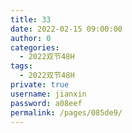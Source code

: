 ```yaml
---
title: 33
date: 2022-02-15 09:00:00
author: 0
categories: 
  - 2022双节48H
tags: 
  - 2022双节48H
private: true
username: jianxin
password: a08eef
permalink: /pages/085de9/
---
```


